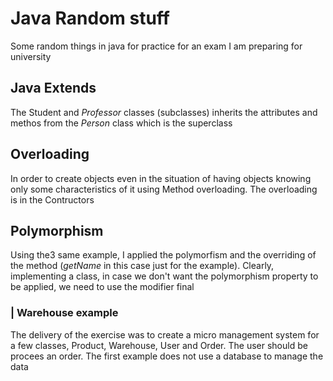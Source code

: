 # Java Random stuff 
Some random things in java for practice for an exam I am preparing for university

## Java Extends 
The Student and _Professor_ classes (subclasses) inherits the attributes and methos from the _Person_ class which is the superclass
## Overloading
In order to create objects even in the situation of having objects knowing only some characteristics of it using Method overloading. The overloading is in the Contructors 
## Polymorphism 
Using the3 same example, I applied the polymorfism and the overriding of the method (_getName_ in this case just for the example). Clearly, implementing a class, in case we don't want the polymorphism property to be applied, we need to use the modifier final


### | Warehouse example
The delivery of the exercise was to create a micro management system for a few classes, Product, Warehouse, User and Order. The user should be procees an order. The first example does not use a database to manage the data

